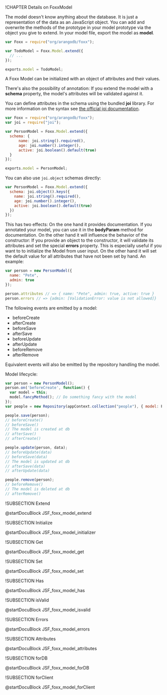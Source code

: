 !CHAPTER Details on FoxxModel

The model doesn't know anything about the database. It is just a representation
of the data as an JavaScript object.  You can add and overwrite the methods of
the prototype in your model prototype via the object you give to extend. In
your model file, export the model as **model**.

```js
var Foxx = require("org/arangodb/foxx");

var TodoModel = Foxx.Model.extend({
  // ...
});

exports.model = TodoModel;
```

A Foxx Model can be initialized with an object of attributes and their values.

There's also the possibility of annotation: If you extend the model with a
**schema** property, the model's attributes will be validated against it.

You can define attributes in the schema using the bundled **joi** library.
For more information on the syntax see [the official joi documentation](https://github.com/spumko/joi).

```js
var Foxx = require("org/arangodb/foxx");
var joi = require("joi");

var PersonModel = Foxx.Model.extend({
  schema: {
      name: joi.string().required(),
      age: joi.number().integer(),
      active: joi.boolean().default(true)
  }
});

exports.model = PersonModel;
```

You can also use `joi.object` schemas directly:

```js
var PersonModel = Foxx.Model.extend({
  schema: joi.object().keys({
    name: joi.string().required(),
    age: joi.number().integer(),
    active: joi.boolean().default(true)
  })
});
```

This has two effects: On the one hand it provides documentation. If you annotated
your model, you can use it in the **bodyParam** method for documentation.
On the other hand it will influence the behavior of the constructor: If you provide
an object to the constructor, it will validate its attributes and set the special
**errors** property. This is especially useful if you want to to initialize
the Model from user input. On the other hand it will set the default value for all
attributes that have not been set by hand. An example:

```js
var person = new PersonModel({
  name: "Pete",
  admin: true
});

person.attributes // => { name: "Pete", admin: true, active: true }
person.errors // => {admin: [ValidationError: value is not allowed]}
```

The following events are emitted by a model:

- beforeCreate
- afterCreate
- beforeSave
- afterSave
- beforeUpdate
- afterUpdate
- beforeRemove
- afterRemove

Equivalent events will also be emitted by the repository handling the model.

Model lifecycle:

```js
var person = new PersonModel();
person.on('beforeCreate', function() {
  var model = this;
  model.fancyMethod(); // Do something fancy with the model
});
var people = new Repository(appContext.collection("people"), { model: PersonModel });

people.save(person);
// beforeCreate()
// beforeSave()
// The model is created at db
// afterSave()
// afterCreate()

people.update(person, data);
// beforeUpdate(data)
// beforeSave(data)
// The model is updated at db
// afterSave(data)
// afterUpdate(data)

people.remove(person);
// beforeRemove()
// The model is deleted at db
// afterRemove()
```

!SUBSECTION Extend
<!-- js/server/modules/org/arangodb/foxx/model.js -->
@startDocuBlock JSF_foxx_model_extend

!SUBSECTION Initialize
<!-- js/server/modules/org/arangodb/foxx/model.js -->
@startDocuBlock JSF_foxx_model_initializer

!SUBSECTION Get
<!-- js/server/modules/org/arangodb/foxx/model.js -->
@startDocuBlock JSF_foxx_model_get

!SUBSECTION Set
<!-- js/server/modules/org/arangodb/foxx/model.js -->
@startDocuBlock JSF_foxx_model_set

!SUBSECTION Has
<!-- js/server/modules/org/arangodb/foxx/model.js -->
@startDocuBlock JSF_foxx_model_has

!SUBSECTION isValid
<!-- js/server/modules/org/arangodb/foxx/model.js -->
@startDocuBlock JSF_foxx_model_isvalid

!SUBSECTION Errors
<!-- js/server/modules/org/arangodb/foxx/model.js -->
@startDocuBlock JSF_foxx_model_errors

!SUBSECTION Attributes
<!-- js/server/modules/org/arangodb/foxx/model.js -->
@startDocuBlock JSF_foxx_model_attributes

!SUBSECTION forDB
<!-- js/server/modules/org/arangodb/foxx/model.js -->
@startDocuBlock JSF_foxx_model_forDB

!SUBSECTION forClient
<!-- js/server/modules/org/arangodb/foxx/model.js -->
@startDocuBlock JSF_foxx_model_forClient
